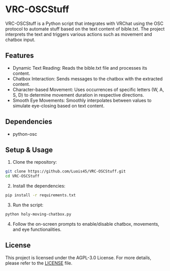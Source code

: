 # VRC-OSCStuff
VRC-OSCStuff is a Python script that integrates with VRChat using the OSC protocol to automate stuff based on the text content of bible.txt. The project interprets the text and triggers various actions such as movement and chatbox input.

## Features
- Dynamic Text Reading: Reads the bible.txt file and processes its content.
- Chatbox Interaction: Sends messages to the chatbox with the extracted content.
- Character-based Movement: Uses occurrences of specific letters (W, A, S, D) to determine movement duration in respective directions.
- Smooth Eye Movements: Smoothly interpolates between values to simulate eye-closing based on text content.
## Dependencies
- python-osc
## Setup & Usage
1. Clone the repository:
```bash
git clone https://github.com/Luois45/VRC-OSCStuff.git
cd VRC-OSCStuff
```
2. Install the dependencies:
```bash
pip install -r requirements.txt
```
3. Run the script:
```bash
python holy-moving-chatbox.py
```
4. Follow the on-screen prompts to enable/disable chatbox, movements, and eye functionalities.
## License
This project is licensed under the AGPL-3.0 License. For more details, please refer to the [LICENSE](LICENSE) file.
